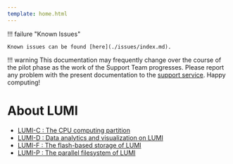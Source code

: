 ```yaml
---
template: home.html
---
```


!!! failure "Known Issues"

    Known issues can be found [here](./issues/index.md).


!!! warning
    This documentation may frequently change over the course of the pilot 
    phase as the work of the Support Team progresses. Please report any problem
    with the present documentation to the 
    [support service](mailto:support@lumi-supercomputer.eu). Happy computing!


# About LUMI

- [LUMI-C : The CPU computing partition](computing/systems/lumic.md)
- [LUMI-D : Data analytics and visualization on LUMI](computing/systems/lumid.md)
- [LUMI-F : The flash-based storage of LUMI](storage/parallel/lumif.md)
- [LUMI-P : The parallel filesystem of LUMI](storage/parallel/lumip.md)
